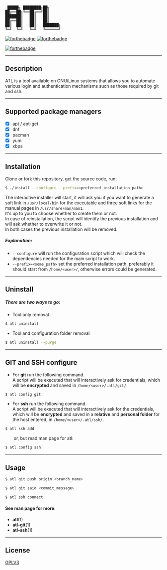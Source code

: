 
     █████╗ ████████╗██╗     
    ██╔══██╗╚══██╔══╝██║     
    ███████║   ██║   ██║     
    ██╔══██║   ██║   ██║     
    ██║  ██║   ██║   ███████╗
    ╚═╝  ╚═╝   ╚═╝   ╚══════╝  

[![forthebadge](https://img.shields.io/badge/BASH-BASED-gray?style=for-the-badge&logo=gnubash&labelColor=117711&logoColor=darkgray)](https://img.shields.io)
[![forthebadge](https://img.shields.io/badge/expect-based-gray?style=for-the-badge&labelColor=critical)](https://img.shields.io)  

[![forthebadge](https://img.shields.io/badge/version-0.3-important)](https://img.shields.io)  

---

## Description

ATL is a tool available on GNU/Linux systems that allows you to automate various login and authentication mechanisms such as those required by git and ssh.

---

## Supported package managers 
- [x] apt / apt-get
- [x] dnf
- [x] pacman
- [x] yum
- [x] xbps

---

## Installation

Clone or fork this repository, get the source code, run:



```bash
$ ./install --configure --prefix=<preferred_installation_path>
```
The interactive installer will start, it will ask you if you want to generate a soft link in ```/usr/local/bin``` for the executable and three soft links for the manual pages in ```/usr/share/man/man1```.  
It's up to you to choose whether to create them or not.  
In case of reinstallation, the script will identify the previous installation and will ask whether to overwrite it or not.  
In both cases the previous installation will be removed.
##### Explanation:
* ```--configure``` will run the configuration script which will check the dependencies needed for the main script to work.
* ```--prefix=<some_path>``` set the preferred installation path, preferably it should start from ```/home/<user>/```, otherwise errors could be generated.

---

## Uninstall
##### There are two ways to go:
* Tool only removal
```bash
$ atl uninstall
```

* Tool and configuration folder removal
```bash
$ atl uninstall --purge
```
---

## GIT and SSH configure
* For **git** run the following command.  
A script will be executed that will interactively ask for credentials, which will be **encrypted** and saved in ```/home/<user>/.atl/git/```.
```bash
$ atl config git
```   

* For **ssh** run the following command.  
A script will be executed that will interactively ask for the credentials, which will be **encrypted** and saved in a **relative** and **personal folder** for the host entered, in ```/home/<user>/.atl/ssh/```.
```bash
$ atl ssh add
```
&nbsp;&nbsp;&nbsp;&nbsp;&nbsp;&nbsp;&nbsp;or, but read man page for atl:
```bash
$ atl config ssh
```


---

## Usage

```bash
$ atl git push origin <branch_name>
```
```bash
$ atl git saio <commit_message>
```
```bash
$ atl ssh connect
```
#### See man page for more:
- **atl**(1)
- **atl-git**(1)
- **atl-ssh**(1)

---

## License
[GPLV3](https://github.com/Mastro-Gibbs/atl/blob/main/LICENSE.md)